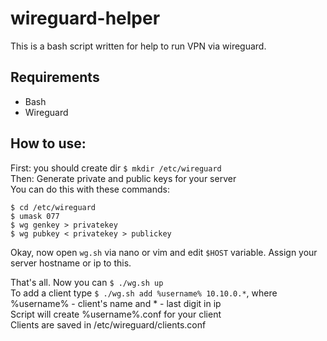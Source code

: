 # wireguard-helper

This is a bash script written for help to run VPN via wireguard.

## Requirements
* Bash
* Wireguard

## How to use:
First: you should create dir `$ mkdir /etc/wireguard` \
Then: Generate private and public keys for your server \
You can do this with these commands:
```
$ cd /etc/wireguard
$ umask 077
$ wg genkey > privatekey
$ wg pubkey < privatekey > publickey
```

Okay, now open `wg.sh` via nano or vim and edit `$HOST` variable.
Assign your server hostname or ip to this.

That's all. Now you can `$ ./wg.sh up` \
To add a client type `$ ./wg.sh add %username% 10.10.0.*`, where %username% - client's name and * - last digit in ip \
Script will create %username%.conf for your client \
Clients are saved in /etc/wireguard/clients.conf
